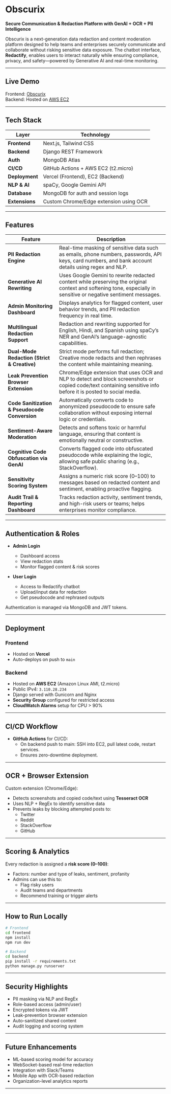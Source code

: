 # Obscurix   
**Secure Communication & Redaction Platform with GenAI + OCR + PII Intelligence**

Obscurix is a next-generation data redaction and content moderation platform designed to help teams and enterprises securely communicate and collaborate without risking sensitive data exposure. The chatbot interface, **Redactify**, enables users to interact naturally while ensuring compliance, privacy, and safety—powered by Generative AI and real-time monitoring.

---

##  Live Demo  
Frontend: [Obscurix](https://obscurix.vercel.app)  
Backend: Hosted on [AWS EC2](http://3.110.28.234)

---

##  Tech Stack

| Layer         | Technology                        |
|--------------|------------------------------------|
| **Frontend** | Next.js, Tailwind CSS              |
| **Backend**  | Django REST Framework              |
| **Auth**     | MongoDB Atlas                      |
| **CI/CD**    | GitHub Actions + AWS EC2 (t2.micro)|
| **Deployment**| Vercel (Frontend), EC2 (Backend)  |
| **NLP & AI** | spaCy, Google Gemini API           |
| **Database** | MongoDB for auth and session logs  |
| **Extensions**| Custom Chrome/Edge extension using OCR |

---

##  Features

| **Feature**                                | **Description** |
|--------------------------------------------|-----------------|
| **PII Redaction Engine**                   | Real-time masking of sensitive data such as emails, phone numbers, passwords, API keys, card numbers, and bank account details using regex and NLP. |
| **Generative AI Rewriting**                | Uses Google Gemini to rewrite redacted content while preserving the original context and softening tone, especially in sensitive or negative sentiment messages. |
| **Admin Monitoring Dashboard**             | Displays analytics for flagged content, user behavior trends, and PII redaction frequency in real time. |
| **Multilingual Redaction Support**         | Redaction and rewriting supported for English, Hindi, and Spanish using spaCy’s NER and GenAI’s language-agnostic capabilities. |
| **Dual-Mode Redaction (Strict & Creative)**| Strict mode performs full redaction; Creative mode redacts and then rephrases the content while maintaining meaning. |
| **Leak Prevention Browser Extension**      | Chrome/Edge extension that uses OCR and NLP to detect and block screenshots or copied code/text containing sensitive info before it is posted to social media. |
| **Code Sanitization & Pseudocode Conversion** | Automatically converts code to anonymized pseudocode to ensure safe collaboration without exposing internal logic or credentials. |
| **Sentiment-Aware Moderation**             | Detects and softens toxic or harmful language, ensuring that content is emotionally neutral or constructive. |
| **Cognitive Code Obfuscation via GenAI**   | Converts flagged code into obfuscated pseudocode while explaining the logic, allowing safe public sharing (e.g., StackOverflow). |
| **Sensitivity Scoring System**             | Assigns a numeric risk score (0–100) to messages based on redacted content and sentiment, enabling proactive flagging. |
| **Audit Trail & Reporting Dashboard**      | Tracks redaction activity, sentiment trends, and high-risk users or teams; helps enterprises monitor compliance. |

---

##  Authentication & Roles

- **Admin Login**  
  - Dashboard access  
  - View redaction stats  
  - Monitor flagged content & risk scores

- **User Login**  
  - Access to Redactify chatbot  
  - Upload/input data for redaction  
  - Get pseudocode and rephrased outputs

Authentication is managed via MongoDB and JWT tokens.

---

##  Deployment

### Frontend
- Hosted on **Vercel**
- Auto-deploys on push to `main`

### Backend
- Hosted on **AWS EC2** (Amazon Linux AMI, t2.micro)
- Public IPv4: `3.110.28.234`
- Django served with Gunicorn and Nginx
- **Security Group** configured for restricted access
- **CloudWatch Alarms** setup for CPU > 90%

---

##  CI/CD Workflow

- **GitHub Actions** for CI/CD:
  - On backend push to main: SSH into EC2, pull latest code, restart services.
  - Ensures zero-downtime deployment.

---

##  OCR + Browser Extension

Custom extension (Chrome/Edge):
- Detects screenshots and copied code/text using **Tesseract OCR**
- Uses NLP + RegEx to identify sensitive data
- Prevents leaks by blocking attempted posts to:
  - Twitter
  - Reddit
  - StackOverflow
  - GitHub

---

##  Scoring & Analytics

Every redaction is assigned a **risk score (0–100)**:
- Factors: number and type of leaks, sentiment, profanity
- Admins can use this to:
  - Flag risky users
  - Audit teams and departments
  - Recommend training or trigger alerts

---

##  How to Run Locally

```bash
# Frontend
cd frontend
npm install
npm run dev

# Backend
cd backend
pip install -r requirements.txt
python manage.py runserver
```

---

##  Security Highlights

- PII masking via NLP and RegEx
- Role-based access (admin/user)
- Encrypted tokens via JWT
- Leak-prevention browser extension
- Auto-sanitized shared content
- Audit logging and scoring system

---

##  Future Enhancements

- ML-based scoring model for accuracy
- WebSocket-based real-time redaction
- Integration with Slack/Teams
- Mobile App with OCR-based redaction
- Organization-level analytics reports

---